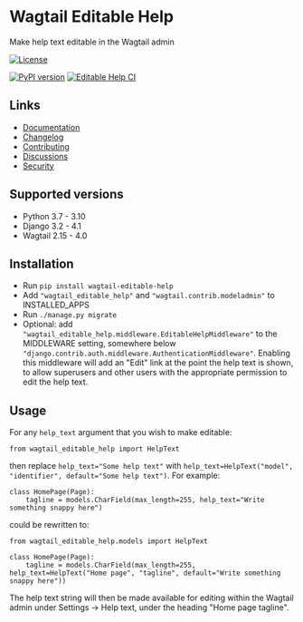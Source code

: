 # Wagtail Editable Help

Make help text editable in the Wagtail admin


[![License](https://img.shields.io/badge/License-BSD_3--Clause-blue.svg)](https://opensource.org/licenses/BSD-3-Clause)

[![PyPI version](https://badge.fury.io/py/wagtail-editable-help.svg)](https://badge.fury.io/py/wagtail-editable-help)
[![Editable Help CI](https://github.com/wagtail/wagtail-editable-help/actions/workflows/test.yml/badge.svg)](https://github.com/wagtail/wagtail-editable-help/actions/workflows/test.yml)

## Links

- [Documentation](https://github.com/wagtail/wagtail-editable-help/blob/main/README.md)
- [Changelog](https://github.com/wagtail/wagtail-editable-help/blob/main/CHANGELOG.md)
- [Contributing](https://github.com/wagtail/wagtail-editable-help/blob/main/CHANGELOG.md)
- [Discussions](https://github.com/wagtail/wagtail-editable-help/discussions)
- [Security](https://github.com/wagtail/wagtail-editable-help/security)

## Supported versions

- Python 3.7 - 3.10
- Django 3.2 - 4.1
- Wagtail 2.15 - 4.0

## Installation

- Run `pip install wagtail-editable-help`
- Add `"wagtail_editable_help"` and `"wagtail.contrib.modeladmin"` to INSTALLED_APPS
- Run `./manage.py migrate`
- Optional: add `"wagtail_editable_help.middleware.EditableHelpMiddleware"` to the MIDDLEWARE setting, somewhere below `"django.contrib.auth.middleware.AuthenticationMiddleware"`. Enabling this middleware will add an "Edit" link at the point the help text is shown, to allow superusers and other users with the appropriate permission to edit the help text.

## Usage

For any `help_text` argument that you wish to make editable:

    from wagtail_editable_help import HelpText

then replace `help_text="Some help text"` with `help_text=HelpText("model", "identifier", default="Some help text")`. For example:

    class HomePage(Page):
        tagline = models.CharField(max_length=255, help_text="Write something snappy here")

could be rewritten to:

    from wagtail_editable_help.models import HelpText

    class HomePage(Page):
        tagline = models.CharField(max_length=255, help_text=HelpText("Home page", "tagline", default="Write something snappy here"))

The help text string will then be made available for editing within the Wagtail admin under Settings -> Help text, under the heading "Home page tagline".
